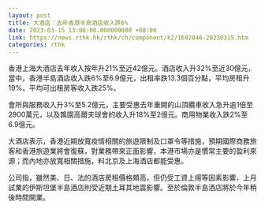 ```yaml
---
layout: post
title: 大酒店：去年香港半島酒店收入跌6%
date: 2023-03-15 13:08:00.000000000 +08:00
link: https://news.rthk.hk/rthk/ch/component/k2/1692046-20230315.htm
categories: rthk
---
```


香港上海大酒店去年收入按年升21%至近42億元。酒店收入升32%至近30億元，當中，香港半島酒店收入跌6%至6.9億元，出租率跌13.3個百分點，平均房租升19%，平均可出租房客收入跌25%。

會所與服務收入升3%至5.2億元，主要受惠去年重開的山頂纜車收入急升逾1倍至2900萬元，以及鶉園高爾夫球會的收入升18%至2億元。商用物業收入跌2%至6.9億元。

大酒店表示，香港近期放寬疫情相關的旅遊限制及口罩令等措施，預期國際商務旅客和香港旅遊業將會復蘇，對業務帶來正面影響，本港市場亦是慣常主要的盈利來源；而內地亦放寬相關措施，料北京及上海酒店都能受惠。

公司指，雖然美、日、法的酒店房租價格頗高，但仍受工資上揚等因素影響，上月試業的伊斯坦堡半島酒店則受近期土耳其地震影響。至於倫敦半島酒店將於今年稍後時間開業。
